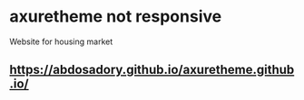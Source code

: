 # axuretheme not responsive
Website for housing market
## https://abdosadory.github.io/axuretheme.github.io/
